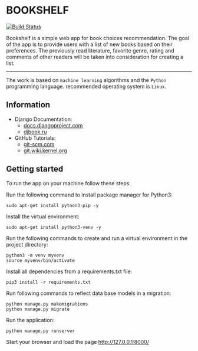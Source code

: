 # BOOKSHELF

[![Build Status](https://travis-ci.org/ssu-411/project.svg?branch=master)](https://travis-ci.org/ssu-411/project)

Bookshelf is a simple web app for book choices recommendation. The goal of the app is to provide users with a list of new books based on their preferences. The previously read literature, favorite genre, rating and comments of other readers will be taken into consideration for creating a list.
***
The work is based on `machine learning` algorithms and the `Python` programming language. recommended operating system is `Linux`.

## Information
- Django Documentation: 
  * [docs.djangoproject.com](https://docs.djangoproject.com/en/2.0/)
  * [djbook.ru](https://djbook.ru/rel1.7/)
- GitHub Tutorials: 
  * [git-scm.com](https://git-scm.com/docs/gittutorial)
  * [git.wiki.kernel.org](https://git.wiki.kernel.org/index.php/Main_Page)
                    
## Getting started             
To run the app on your machine follow these steps.

Run the following command to install package manager for Python3:
```
sudo apt-get install pytnon3-pip -y
```

Install the virtual environment:
```
sudo apt-get install python3-venv -y
```

Run the following commands to create and run a virtual environment in the project directory:
```
python3 -m venv myvenv
source myvenv/bin/activate
```

Install all dependencies from a requirements.txt file:
```
pip3 install -r requirements.txt
```

Run following commands to reflect data base models in a migration:
```
python manage.py makemigrations
python manage.py migrate
```

Run the application:
```
python manage.py runserver
```

Start your browser and load the page http://127.0.0.1:8000/
